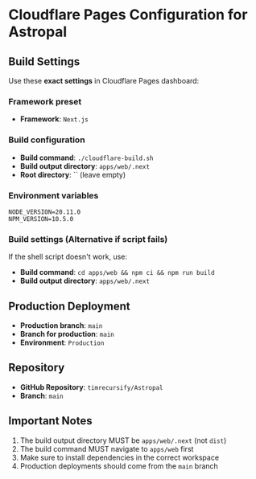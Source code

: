 # Cloudflare Pages Configuration for Astropal

## Build Settings

Use these **exact settings** in Cloudflare Pages dashboard:

### Framework preset
- **Framework**: `Next.js`

### Build configuration
- **Build command**: `./cloudflare-build.sh`
- **Build output directory**: `apps/web/.next`
- **Root directory**: `` (leave empty)

### Environment variables
```
NODE_VERSION=20.11.0
NPM_VERSION=10.5.0
```

### Build settings (Alternative if script fails)
If the shell script doesn't work, use:
- **Build command**: `cd apps/web && npm ci && npm run build`
- **Build output directory**: `apps/web/.next`

## Production Deployment
- **Production branch**: `main`
- **Branch for production**: `main`
- **Environment**: `Production`

## Repository
- **GitHub Repository**: `timrecursify/Astropal`
- **Branch**: `main`

## Important Notes
1. The build output directory MUST be `apps/web/.next` (not `dist`)
2. The build command MUST navigate to `apps/web` first
3. Make sure to install dependencies in the correct workspace
4. Production deployments should come from the `main` branch 